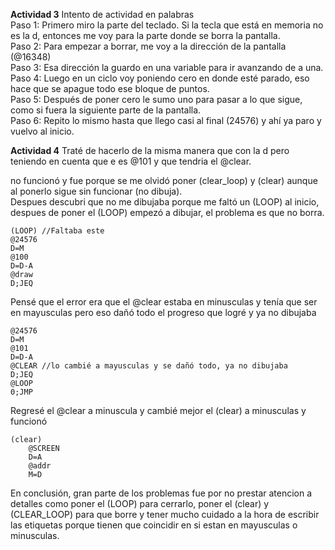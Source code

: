 **Actividad 3**
Intento de actividad en palabras  
Paso 1: Primero miro la parte del teclado. Si la tecla que está en memoria no es la d, entonces me voy para la parte donde se borra la pantalla.  
Paso 2: Para empezar a borrar, me voy a la dirección de la pantalla (@16348)  
Paso 3: Esa dirección la guardo en una variable para ir avanzando de a una.  
Paso 4: Luego en un ciclo voy poniendo cero en donde esté parado, eso hace que se apague todo ese bloque de puntos.  
Paso 5: Después de poner cero le sumo uno para pasar a lo que sigue, como si fuera la siguiente parte de la pantalla.  
Paso 6: Repito lo mismo hasta que llego casi al final (24576) y ahí ya paro y vuelvo al inicio.  


**Actividad 4**
Traté de hacerlo de la misma manera que con la d pero teniendo en cuenta que e es @101 y que tendria el @clear.  

no funcionó y fue porque se me olvidó poner (clear_loop) y (clear) aunque al ponerlo sigue sin funcionar (no dibuja).  
Despues descubri que no me dibujaba porque me faltó un (LOOP) al inicio, despues de poner el (LOOP) empezó a dibujar, el problema es que no borra.
```
(LOOP) //Faltaba este
@24576
D=M
@100
D=D-A       
@draw
D;JEQ       
```
Pensé que el error era que el @clear estaba en minusculas y tenía que ser en mayusculas pero eso dañó todo el progreso que logré y ya no dibujaba
```
@24576
D=M
@101
D=D-A
@CLEAR //lo cambié a mayusculas y se dañó todo, ya no dibujaba
D;JEQ       
@LOOP
0;JMP
```
Regresé el @clear a minuscula y cambié mejor el (clear) a minusculas y funcionó
```
(clear)
    @SCREEN
    D=A
    @addr
    M=D 
```
En conclusión, gran parte de los problemas fue por no prestar atencion a detalles como poner el (LOOP) para cerrarlo, poner el (clear) y (CLEAR_LOOP) para que borre y tener mucho cuidado a la hora de escribir las etiquetas porque tienen que coincidir en si estan en mayusculas o minusculas.